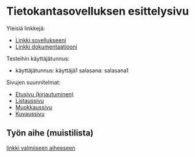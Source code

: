 # Tietokantasovelluksen esittelysivu

Yleisiä linkkejä:

* [Linkki sovellukseeni](http://saratolv.users.cs.helsinki.fi/tsoha/kirjautuminen)
* [Linkki dokumentaatiooni](https://github.com/Maethorr/Tsoha-Bootstrap/blob/master/doc/dokumentaatio.pdf)

Testeihin käyttäjätunnus:

* käyttäjätunnus: käyttäjä1
  salasana: salasana1

Sivujen suunnitelmat:
* [Etusivu (kirjautuminen)](http://saratolv.users.cs.helsinki.fi/tsoha/suunnitelmat/kirjautuminen)
* [Listaussivu](http://saratolv.users.cs.helsinki.fi/tsoha/suunnitelmat/muistilista)
* [Muokkaussivu](http://saratolv.users.cs.helsinki.fi/tsoha/suunnitelmat/muokkaa/1)
* [Kuvaussivu](http://saratolv.users.cs.helsinki.fi/tsoha/suunnitelmat/kuvaus/1)

## Työn aihe (muistilista)

[linkki valmiiseen aiheeseen](http://advancedkittenry.github.io/suunnittelu_ja_tyoymparisto/aiheet/Muistilista.html)
